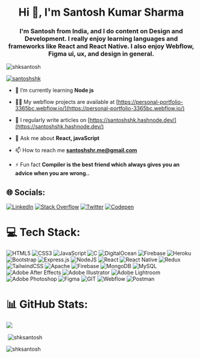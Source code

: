 <h1 align="center">Hi 👋, I'm Santosh Kumar Sharma</h1>
<h3 align="center">I'm Santosh from India, and I do content on Design and Development. I really enjoy learning languages and frameworks like React and React Native. I also enjoy Webflow, Figma ui, ux, and design in general.</h3>

<p align="left"> <img src="https://komarev.com/ghpvc/?username=shksantosh&label=Profile%20views&color=0e75b6&style=flat" alt="shksantosh" /> </p>

<p align="left"> <a href="https://twitter.com/santoshshk" target="blank"><img src="https://img.shields.io/twitter/follow/santoshshk?logo=twitter&style=for-the-badge" alt="santoshshk" /></a> </p>

- 🌱 I’m currently learning **Node js**

- 👨‍💻 My webflow projects are available at [https://personal-portfolio-3365bc.webflow.io/](https://personal-portfolio-3365bc.webflow.io/)

- 📝 I regularly write articles on [https://santoshshk.hashnode.dev/](https://santoshshk.hashnode.dev/)

- 💬 Ask me about **React, javaScript**

- 📫 How to reach me **santoshshr.me@gmail.com**

- ⚡ Fun fact **Compiler is the best friend which always gives you an advice when you are wrong..**

## 🌐 Socials:
[![LinkedIn](https://img.shields.io/badge/LinkedIn-%230077B5.svg?logo=linkedin&logoColor=white)](https://linkedin.com/in/santoshkumarshk) [![Stack Overflow](https://img.shields.io/badge/-Stackoverflow-FE7A16?logo=stack-overflow&logoColor=white)](https://stackoverflow.com/users/12272604/santosh) [![Twitter](https://img.shields.io/badge/Twitter-%231DA1F2.svg?logo=Twitter&logoColor=white)](https://twitter.com/santoshshk) [![Codepen](https://img.shields.io/badge/Codepen-000000?style=for-the-badge&logo=codepen&logoColor=white)](https://codepen.io/santoshshk) 

# 💻 Tech Stack:
![HTML5](https://img.shields.io/badge/html5-%23E34F26.svg?style=flat&logo=html5&logoColor=white) ![CSS3](https://img.shields.io/badge/css3-%231572B6.svg?style=flat&logo=css3&logoColor=white) ![JavaScript](https://img.shields.io/badge/javascript-%23323330.svg?style=flat&logo=javascript&logoColor=%23F7DF1E) ![C](https://img.shields.io/badge/c-%2300599C.svg?style=flat&logo=c&logoColor=white) ![DigitalOcean](https://img.shields.io/badge/DigitalOcean-%230167ff.svg?style=flat&logo=digitalOcean&logoColor=white) ![Firebase](https://img.shields.io/badge/firebase-%23039BE5.svg?style=flat&logo=firebase) ![Heroku](https://img.shields.io/badge/heroku-%23430098.svg?style=flat&logo=heroku&logoColor=white) ![Bootstrap](https://img.shields.io/badge/bootstrap-%238511FA.svg?style=flat&logo=bootstrap&logoColor=white) ![Express.js](https://img.shields.io/badge/express.js-%23404d59.svg?style=flat&logo=express&logoColor=%2361DAFB) ![NodeJS](https://img.shields.io/badge/node.js-6DA55F?style=flat&logo=node.js&logoColor=white) ![React](https://img.shields.io/badge/react-%2320232a.svg?style=flat&logo=react&logoColor=%2361DAFB) ![React Native](https://img.shields.io/badge/react_native-%2320232a.svg?style=flat&logo=react&logoColor=%2361DAFB) ![Redux](https://img.shields.io/badge/redux-%23593d88.svg?style=flat&logo=redux&logoColor=white) ![TailwindCSS](https://img.shields.io/badge/tailwindcss-%2338B2AC.svg?style=flat&logo=tailwind-css&logoColor=white) ![Apache](https://img.shields.io/badge/apache-%23D42029.svg?style=flat&logo=apache&logoColor=white) ![Firebase](https://img.shields.io/badge/Firebase-039BE5?style=flat&logo=Firebase&logoColor=white) ![MongoDB](https://img.shields.io/badge/MongoDB-%234ea94b.svg?style=flat&logo=mongodb&logoColor=white) ![MySQL](https://img.shields.io/badge/mysql-%2300000f.svg?style=flat&logo=mysql&logoColor=white) ![Adobe After Effects](https://img.shields.io/badge/Adobe%20After%20Effects-9999FF.svg?style=flat&logo=Adobe%20After%20Effects&logoColor=white) ![Adobe Illustrator](https://img.shields.io/badge/adobe%20illustrator-%23FF9A00.svg?style=flat&logo=adobe%20illustrator&logoColor=white) ![Adobe Lightroom](https://img.shields.io/badge/Adobe%20Lightroom-31A8FF.svg?style=flat&logo=Adobe%20Lightroom&logoColor=white) ![Adobe Photoshop](https://img.shields.io/badge/adobe%20photoshop-%2331A8FF.svg?style=flat&logo=adobe%20photoshop&logoColor=white) ![Figma](https://img.shields.io/badge/figma-%23F24E1E.svg?style=flat&logo=figma&logoColor=white) ![GIT](https://img.shields.io/badge/Git-fc6d26?style=flat&logo=git&logoColor=white) ![Webflow](https://img.shields.io/badge/Webflow-4353FF?style=flat&logo=webflow&logoColor=white) ![Postman](https://img.shields.io/badge/Postman-FF6C37?style=flat&logo=postman&logoColor=white)

# 📊 GitHub Stats:
![](https://github-readme-stats.vercel.app/api?username=shksantosh&theme=bear&hide_border=false&include_all_commits=false&count_private=false)<br/>

<p>&nbsp;<img align="center" src="https://github-readme-stats.vercel.app/api?username=shksantosh&show_icons=true&locale=en" alt="shksantosh" /></p>

<p><img align="center" src="https://github-readme-streak-stats.herokuapp.com/?user=shksantosh&" alt="shksantosh" /></p>
